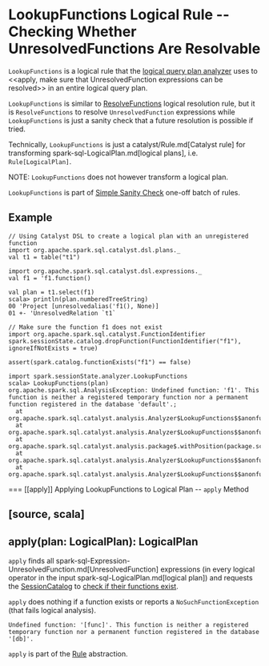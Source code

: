 # LookupFunctions Logical Rule -- Checking Whether UnresolvedFunctions Are Resolvable

`LookupFunctions` is a logical rule that the [logical query plan analyzer](../Analyzer.md#LookupFunctions) uses to <<apply, make sure that UnresolvedFunction expressions can be resolved>> in an entire logical query plan.

`LookupFunctions` is similar to [ResolveFunctions](ResolveFunctions.md) logical resolution rule, but it is `ResolveFunctions` to resolve `UnresolvedFunction` expressions while `LookupFunctions` is just a sanity check that a future resolution is possible if tried.

Technically, `LookupFunctions` is just a catalyst/Rule.md[Catalyst rule] for transforming spark-sql-LogicalPlan.md[logical plans], i.e. `Rule[LogicalPlan]`.

NOTE: `LookupFunctions` does not however transform a logical plan.

`LookupFunctions` is part of [Simple Sanity Check](../Analyzer.md#Simple-Sanity-Check) one-off batch of rules.

## Example

```text
// Using Catalyst DSL to create a logical plan with an unregistered function
import org.apache.spark.sql.catalyst.dsl.plans._
val t1 = table("t1")

import org.apache.spark.sql.catalyst.dsl.expressions._
val f1 = 'f1.function()

val plan = t1.select(f1)
scala> println(plan.numberedTreeString)
00 'Project [unresolvedalias('f1(), None)]
01 +- 'UnresolvedRelation `t1`

// Make sure the function f1 does not exist
import org.apache.spark.sql.catalyst.FunctionIdentifier
spark.sessionState.catalog.dropFunction(FunctionIdentifier("f1"), ignoreIfNotExists = true)

assert(spark.catalog.functionExists("f1") == false)

import spark.sessionState.analyzer.LookupFunctions
scala> LookupFunctions(plan)
org.apache.spark.sql.AnalysisException: Undefined function: 'f1'. This function is neither a registered temporary function nor a permanent function registered in the database 'default'.;
  at org.apache.spark.sql.catalyst.analysis.Analyzer$LookupFunctions$$anonfun$apply$15$$anonfun$applyOrElse$49.apply(Analyzer.scala:1198)
  at org.apache.spark.sql.catalyst.analysis.Analyzer$LookupFunctions$$anonfun$apply$15$$anonfun$applyOrElse$49.apply(Analyzer.scala:1198)
  at org.apache.spark.sql.catalyst.analysis.package$.withPosition(package.scala:48)
  at org.apache.spark.sql.catalyst.analysis.Analyzer$LookupFunctions$$anonfun$apply$15.applyOrElse(Analyzer.scala:1197)
  at org.apache.spark.sql.catalyst.analysis.Analyzer$LookupFunctions$$anonfun$apply$15.applyOrElse(Analyzer.scala:1195)
```

=== [[apply]] Applying LookupFunctions to Logical Plan -- `apply` Method

[source, scala]
----
apply(plan: LogicalPlan): LogicalPlan
----

`apply` finds all spark-sql-Expression-UnresolvedFunction.md[UnresolvedFunction] expressions (in every logical operator in the input spark-sql-LogicalPlan.md[logical plan]) and requests the [SessionCatalog](../Analyzer.md#catalog) to [check if their functions exist](../SessionCatalog.md#functionExists).

`apply` does nothing if a function exists or reports a `NoSuchFunctionException` (that fails logical analysis).

```text
Undefined function: '[func]'. This function is neither a registered temporary function nor a permanent function registered in the database '[db]'.
```

`apply` is part of the [Rule](../catalyst/Rule.md#apply) abstraction.
